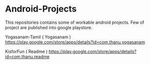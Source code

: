 # Android-Projects
This repositories contains  some of workable android projects. Few of project are published into google playstore. 

Yogasanam-Tamil ( Yogasanam )
https://play.google.com/store/apps/details?id=com.thanu.yogasanam

KisforFun ( Readme )
https://play.google.com/store/apps/details?id=com.thanu.readme
